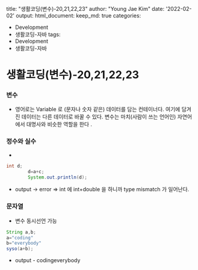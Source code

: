title: "생활코딩(변수)-20,21,22,23"
author: "Young Jae Kim"
date: '2022-02-02'
output:
  html_document:
    keep_md: true
categories: 
- Development
- 생활코딩-자바
tags:
- Development
- 생활코딩-자바
# 생활코딩(변수)-20,21,22,23

### 변수

- 영어로는 Variable 로 (문자나 숫자 같은) 데이터를 담는 컨테이너다. 여기에 담겨진 데이터는 다른 데이터로 바꿀 수 있다. 변수는 마치(사람이 쓰는 언어인) 자연어에서 대명사와 비슷한 역할을 한다 .

### 정수와 실수

- 

```java
int d;
		d=a+c;
		System.out.println(d);
```

- output → error ⇒ int 에 int+double 을 하니까 type mismatch 가 일어난다.

### 문자열

- 변수 동시선언 가능

```java
String a,b;
a="coding"
b="everybody"
syso(a+b);
```

- output - codingeverybody

###